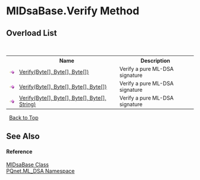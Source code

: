 # MlDsaBase.Verify Method 
 


## Overload List
&nbsp;<table><tr><th></th><th>Name</th><th>Description</th></tr><tr><td>![Public method](media/pubmethod.gif "Public method")</td><td><a href="2ad61a40-afd1-7554-e553-4801343faa72.md">Verify(Byte[], Byte[], Byte[])</a></td><td>
Verify a pure ML-DSA signature</td></tr><tr><td>![Public method](media/pubmethod.gif "Public method")</td><td><a href="6426f3ec-afbb-0033-026c-b938226a3732.md">Verify(Byte[], Byte[], Byte[], Byte[])</a></td><td>
Verify a pure ML-DSA signature</td></tr><tr><td>![Public method](media/pubmethod.gif "Public method")</td><td><a href="76b78e6c-00de-3a2d-ede4-3408dd411697.md">Verify(Byte[], Byte[], Byte[], Byte[], String)</a></td><td>
Verify a pure ML-DSA signature</td></tr></table>&nbsp;
<a href="#mldsabase.verify-method">Back to Top</a>

## See Also


#### Reference
<a href="b2a29346-3a61-825e-11a9-d60bef35c1fb.md">MlDsaBase Class</a><br /><a href="098c2ae7-a283-47c8-9739-d51bf939ff87.md">PQnet.ML_DSA Namespace</a><br />